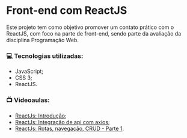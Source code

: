 # Front-end com ReactJS
Este projeto tem como objetivo promover um contato prático com o ReactJS, com foco na parte de front-end, sendo parte da avaliação da disciplina Programação Web.

### :computer: Tecnologias utilizadas:
- JavaScript;
- CSS 3;
- ReactJS.

### :tv: Videoaulas:
- [ReactJs: Introdução](https://www.youtube.com/watch?v=BWWXI_TrGcg);
- [ReactJs: Integração de api com axios](https://www.youtube.com/watch?v=zq0oEt2Wou8&list=PLDmMyQlP1Bz8SbYB13GBpYlPLZ9-mCcNW&index=9);
- [ReactJs: Rotas, navegação, CRUD - Parte 1](https://www.youtube.com/watch?v=E1ibboFjCaY&list=PLDmMyQlP1Bz8SbYB13GBpYlPLZ9-mCcNW&index=10).